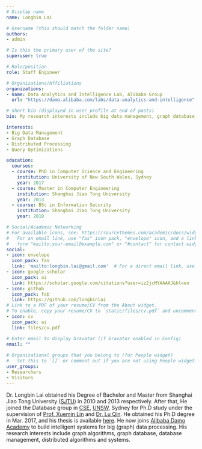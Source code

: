 ```yaml
---
# Display name
name: Longbin Lai

# Username (this should match the folder name)
authors:
- admin

# Is this the primary user of the site?
superuser: true

# Role/position
role: Staff Engineer

# Organizations/Affiliations
organizations:
- name: Data Analytics and Intelligence Lab, Alibaba Group
  url: "https://damo.alibaba.com/labs/data-analytics-and-intelligence"

# Short bio (displayed in user profile at end of posts)
bio: My research interests include big data management, graph database, distributed processing and query optimizations.

interests:
- Big Data Management
- Graph Database
- Distributed Processing
- Query Optimizations

education:
  courses:
  - course: PhD in Computer Science and Engineering
    institution: University of New South Wales, Sydney
    year: 2017
  - course: Master in Computer Engineering
    institution: Shanghai Jiao Tong University
    year: 2013
  - course: BSc in Information Security
    institution: Shanghai Jiao Tong University
    year: 2010

# Social/Academic Networking
# For available icons, see: https://sourcethemes.com/academic/docs/widgets/#icons
#   For an email link, use "fas" icon pack, "envelope" icon, and a link in the
#   form "mailto:your-email@example.com" or "#contact" for contact widget.
social:
- icon: envelope
  icon_pack: fas
  link: 'mailto:longbin.lai@gmail.com'  # For a direct email link, use "mailto:test@example.org".
- icon: google-scholar
  icon_pack: ai
  link: https://scholar.google.com/citations?user=iz2jcMYAAAAJ&hl=en
- icon: github
  icon_pack: fab
  link: https://github.com/longbinlai
# Link to a PDF of your resume/CV from the About widget.
# To enable, copy your resume/CV to `static/files/cv.pdf` and uncomment the lines below.  
- icon: cv
  icon_pack: ai
  link: files/cv.pdf

# Enter email to display Gravatar (if Gravatar enabled in Config)
email: ""
  
# Organizational groups that you belong to (for People widget)
#   Set this to `[]` or comment out if you are not using People widget.  
user_groups:
- Researchers
- Visitors
---
```


Dr. Longbin Lai obtained his Degree of Bachelor and Master from Shanghai Jiao Tong University ([SJTU](http://www.sjtu.edu.cn)) in 2010 and 2013 respectively. After that, He joined the Database group in [CSE](https://www.engineering.unsw.edu.au/computer-science-engineering/), [UNSW](https://www.unsw.edu.au/), Sydney for Ph.D study under the supervision of [Prof. Xuemin Lin](https://www.cse.unsw.edu.au/~lxue/) and [Dr. Lu Qin](https://www.uts.edu.au/staff/lu.qin). He obtained his Ph.D degree in Mar. 2017, and his thesis is available [here](http://unsworks.unsw.edu.au/fapi/datastream/unsworks:45376/SOURCE02?view=true). He now joins [Alibaba Damo Academy](https://damo.alibaba.com/) to build intelligent systems for big (graph) data processing. His research interests include graph algorithms, graph database, database management, distributed algorithms and systems. 


